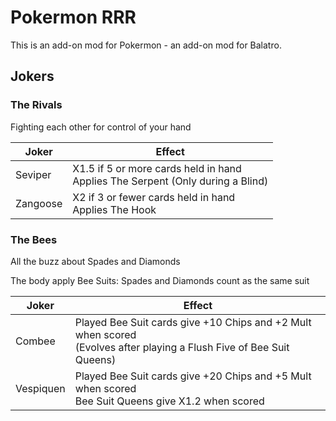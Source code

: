 # Pokermon RRR
This is an add-on mod for Pokermon - an add-on mod for Balatro.

## Jokers

### The Rivals

Fighting each other for control of your hand

| Joker | Effect |
| ------ | ------ |
| Seviper | X1.5 if 5 or more cards held in hand<br/>Applies The Serpent (Only during a Blind) |
| Zangoose | X2 if 3 or fewer cards held in hand<br/>Applies The Hook |

### The Bees

All the buzz about Spades and Diamonds

The body apply Bee Suits: Spades and Diamonds count as the same suit

| Joker | Effect |
| ------ | ------ |
| Combee | Played Bee Suit cards give +10 Chips and +2 Mult when scored<br/>(Evolves after playing a Flush Five of Bee Suit Queens) |
| Vespiquen | Played Bee Suit cards give +20 Chips and +5 Mult when scored<br/>Bee Suit Queens give X1.2 when scored |